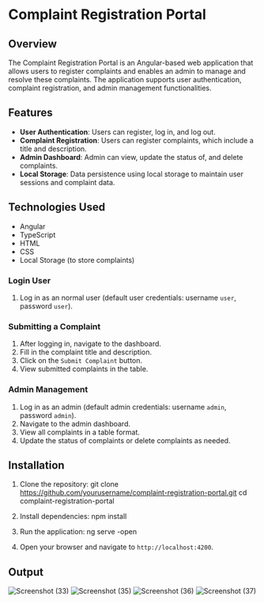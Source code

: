 # Complaint Registration Portal

## Overview
The Complaint Registration Portal is an Angular-based web application that allows users to register complaints and enables an admin to manage and resolve these complaints. The application supports user authentication, complaint registration, and admin management functionalities.

## Features
- **User Authentication**: Users can register, log in, and log out.
- **Complaint Registration**: Users can register complaints, which include a title and description.
- **Admin Dashboard**: Admin can view, update the status of, and delete complaints.
- **Local Storage**: Data persistence using local storage to maintain user sessions and complaint data.

## Technologies Used
- Angular
- TypeScript
- HTML
- CSS
- Local Storage (to store complaints)

### Login User
1. Log in as an normal user (default user credentials: username `user`, password `user`).

### Submitting a Complaint
1. After logging in, navigate to the dashboard.
2. Fill in the complaint title and description.
3. Click on the `Submit Complaint` button.
4. View submitted complaints in the table.

### Admin Management
1. Log in as an admin (default admin credentials: username `admin`, password `admin`).
2. Navigate to the admin dashboard.
3. View all complaints in a table format.
4. Update the status of complaints or delete complaints as needed.

## Installation

1. Clone the repository:
    git clone https://github.com/yourusername/complaint-registration-portal.git
    cd complaint-registration-portal

2. Install dependencies:
    npm install

3. Run the application:
    ng serve -open

4. Open your browser and navigate to `http://localhost:4200`.

## Output

![Screenshot (33)](https://github.com/abhinavnandekar27/complaint-registration-portal/assets/167284154/6b4e63a2-d36a-4ce3-b52e-38f870191a69)
![Screenshot (35)](https://github.com/abhinavnandekar27/complaint-registration-portal/assets/167284154/c8370d07-081f-4db6-876e-d15bbd1d1951)
![Screenshot (36)](https://github.com/abhinavnandekar27/complaint-registration-portal/assets/167284154/03046c50-aedd-4ed7-802c-adb0238a2d9b)
![Screenshot (37)](https://github.com/abhinavnandekar27/complaint-registration-portal/assets/167284154/2c128de7-26fe-4820-9055-8872a800ff97)
